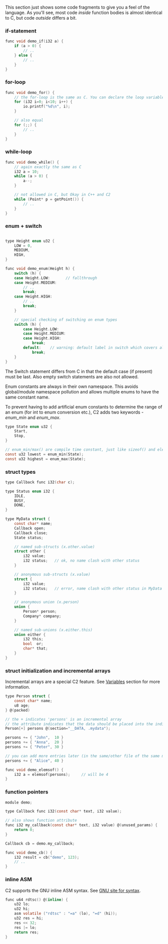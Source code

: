
This section just shows some code fragments to give you a feel of the language.
As you'll see, most code *inside* function bodies is almost identical to C, but
code *outside* differs a bit.

### if-statement
```c
func void demo_if(i32 a) {
    if (a > 0) {
        // ..
    } else {
        // ..
    }
}
```

### for-loop
```c
func void demo_for() {
    // the for-loop is the same as C. You can declare the loop variable (i) inside.
    for (i32 i=0; i<10; i++) {
        io.printf("%d\n", i);
    }

    // also equal
    for (;;) {
        // ..
    }
}
```

### while-loop
```c
func void demo_while() {
    // again exactly the same as C
    i32 a = 10;
    while (a > 0) {
        a--;
    }

    // not allowed in C, but Okay in C++ and C2
    while (Point* p = getPoint()) {
        // ..
    }
}
```

### enum + switch

```c

type Height enum u32 {
    LOW = 0,
    MEDIUM,
    HIGH,
}

func void demo_enum(Height h) {
    switch (h) {
    case Height.LOW:       // fallthrough
    case Height.MEDIUM:
        // ..
        break;
    case Height.HIGH:
        // ..
        break;
    }

    // special checking of switching on enum types
    switch (h) {
        case Height.LOW:
        case Height.MEDIUM:
        case Height.HIGH:
            break;
        default:    // warning: default label in switch which covers all enumeration value
            break;
    }
}
```

The Switch statement differs from C in that the default case (if present) must be last. Also
empty switch statements are also not allowed.

Enum constants are always in their own namespace. This avoids global/module
namespace pollution and allows multiple enums to have the same constant name.

To prevent having to add artificial enum constants to determine the range of an enum (for int to enum
conversion etc.), C2 adds two keywords - _enum_min_ and _enum_max_.

```c
type State enum u32 {
    Start,
    Stop,
}

// enum_min/max() are compile time constant, just like sizeof() and elemsof()
const u32 lowest = enum_min(State);
const u32 highest = enum_max(State);
```

### struct types
```c
type Callback func i32(char c);

type Status enum i32 {
    IDLE,
    BUSY,
    DONE,
}

type MyData struct {
    const char* name;
    Callback open;
    Callback close;
    State status;

    // named sub-structs (x.other.value)
    struct other {
        i32 value;
        i32 status;   // ok, no name clash with other status
    }

    // anonymous sub-structs (x.value)
    struct {
        i32 value;
        i32 status;   // error, name clash with other status in MyData
    }

    // anonymous union (x.person)
    union {
        Person* person;
        Company* company;
    }

    // named sub-unions (x.either.this)
    union either {
        i32 this;
        bool  or;
        char* that;
    }
}
```

### struct initialization and incremental arrays
Incremental arrays are a special C2 feature. See [Variables](../language/variables.md)
section for more information.
```c
type Person struct {
    const char* name;
    u8 age;
} @(packed)

// the + indicates 'persons' is an incremental array
// the attribute indicates that the data should be placed into the indicated section
Person[+] persons @(section="__DATA, .mydata");

persons += { "John",  10 }
persons += { "Anna",  20 }
persons += { "Peter", 30 }

// you can add more entries later (in the same/other file of the same module)
persons += { "Alice", 40 }

func void demo_elemsof() {
    i32 a = elemsof(persons);     // will be 4
}
```

### function pointers
```c
module demo;

type Callback func i32(const char* text, i32 value);

// also shows function attribute
func i32 my_callback(const char* text, i32 value) @(unused_params) {
    return 0;
}

Callback cb = demo.my_callback;

func void demo_cb() {
    i32 result = cb("demo", 123);
    // ..
}
```

### inline ASM
C2 supports the GNU inline ASM syntax.
See [GNU site for syntax](https://gcc.gnu.org/onlinedocs/gcc/Extended-Asm.html).

```c
func u64 rdtsc() @(inline) {
    u32 lo;
    u32 hi;
    asm volatile ("rdtsc" : "=a" (lo), "=d" (hi));
    u32 res = hi;
    res << 32;
    res |= lo;
    return res;
}
```

